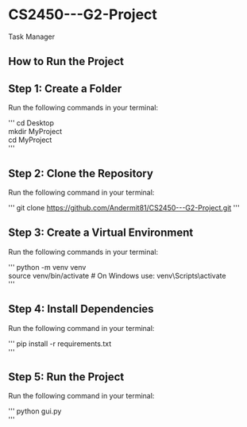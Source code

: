 # CS2450---G2-Project
Task Manager 

## How to Run the Project

## **Step 1: Create a Folder**
Run the following commands in your terminal:

'''
cd Desktop  
mkdir MyProject  
cd MyProject  
'''

## **Step 2: Clone the Repository**
Run the following command in your terminal:

'''
git clone https://github.com/Andermit81/CS2450---G2-Project.git
'''

## **Step 3: Create a Virtual Environment**
Run the following commands in your terminal:

'''
python -m venv venv  
source venv/bin/activate  # On Windows use: venv\Scripts\activate  
'''

## **Step 4: Install Dependencies**
Run the following command in your terminal:

'''
pip install -r requirements.txt  
'''

## **Step 5: Run the Project**
Run the following command in your terminal:

'''
python gui.py  
'''
